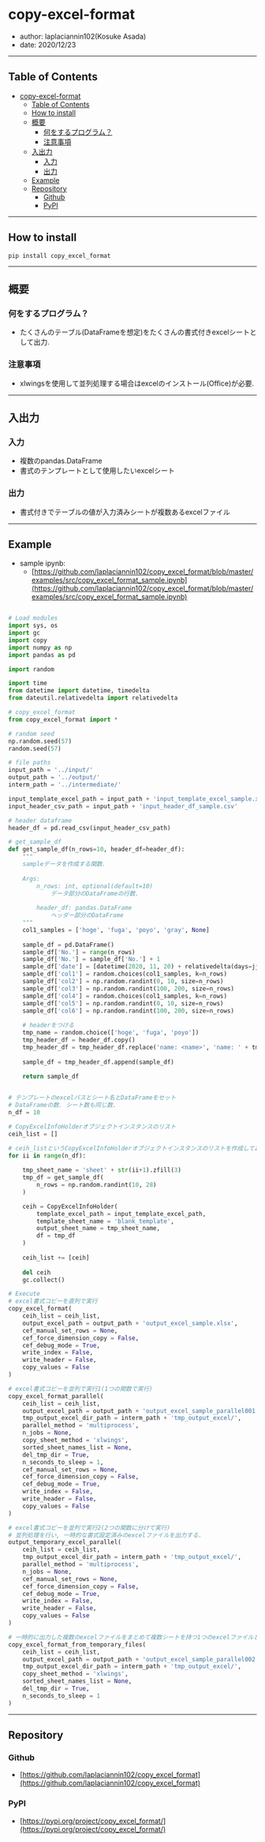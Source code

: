 # copy-excel-format

- author: laplaciannin102(Kosuke Asada)
- date: 2020/12/23

---

## Table of Contents

- [copy-excel-format](#copy-excel-format)
  - [Table of Contents](#table-of-contents)
  - [How to install](#how-to-install)
  - [概要](#概要)
    - [何をするプログラム？](#何をするプログラム)
    - [注意事項](#注意事項)
  - [入出力](#入出力)
    - [入力](#入力)
    - [出力](#出力)
  - [Example](#example)
  - [Repository](#repository)
    - [Github](#github)
    - [PyPI](#pypi)

---

## How to install

```shell
pip install copy_excel_format
```

---

## 概要

### 何をするプログラム？

- たくさんのテーブル(DataFrameを想定)をたくさんの書式付きexcelシートとして出力.

### 注意事項

- xlwingsを使用して並列処理する場合はexcelのインストール(Office)が必要.

---

## 入出力

### 入力

- 複数のpandas.DataFrame
- 書式のテンプレートとして使用したいexcelシート

### 出力

- 書式付きでテーブルの値が入力済みシートが複数あるexcelファイル

---

## Example

- sample ipynb:
  - [https://github.com/laplaciannin102/copy_excel_format/blob/master/examples/src/copy_excel_format_sample.ipynb](https://github.com/laplaciannin102/copy_excel_format/blob/master/examples/src/copy_excel_format_sample.ipynb)

```python

# Load modules
import sys, os
import gc
import copy
import numpy as np
import pandas as pd

import random

import time
from datetime import datetime, timedelta
from dateutil.relativedelta import relativedelta

# copy_excel_format
from copy_excel_format import *

# random seed
np.random.seed(57)
random.seed(57)

# file paths
input_path = '../input/'
output_path = '../output/'
interm_path = '../intermediate/'

input_template_excel_path = input_path + 'input_template_excel_sample.xlsx'
input_header_csv_path = input_path + 'input_header_df_sample.csv'

# header dataframe
header_df = pd.read_csv(input_header_csv_path)

# get_sample_df
def get_sample_df(n_rows=10, header_df=header_df):
    """
    sampleデータを作成する関数.
    
    Args:
        n_rows: int, optional(default=10)
            データ部分のDataFrameの行数.
        
        header_df: pandas.DataFrame
            ヘッダー部分のDataFrame
    """
    col1_samples = ['hoge', 'fuga', 'poyo', 'gray', None]
    
    sample_df = pd.DataFrame()
    sample_df['No.'] = range(n_rows)
    sample_df['No.'] = sample_df['No.'] + 1
    sample_df['date'] = [datetime(2020, 11, 20) + relativedelta(days=jj*7) for jj in range(n_rows)]
    sample_df['col1'] = random.choices(col1_samples, k=n_rows)
    sample_df['col2'] = np.random.randint(0, 10, size=n_rows)
    sample_df['col3'] = np.random.randint(100, 200, size=n_rows)
    sample_df['col4'] = random.choices(col1_samples, k=n_rows)
    sample_df['col5'] = np.random.randint(0, 10, size=n_rows)
    sample_df['col6'] = np.random.randint(100, 200, size=n_rows)
    
    # headerをつける
    tmp_name = random.choice(['hoge', 'fuga', 'poyo'])
    tmp_header_df = header_df.copy()
    tmp_header_df = tmp_header_df.replace('name: <name>', 'name: ' + tmp_name)
    
    sample_df = tmp_header_df.append(sample_df)
    
    return sample_df


# テンプレートのexcelパスとシート名とDataFrameをセット
# DataFrameの数. シート数も同じ数.
n_df = 10

# CopyExcelInfoHolderオブジェクトインスタンスのリスト
ceih_list = []

# ceih_listというCopyExcelInfoHolderオブジェクトインスタンスのリストを作成しておく
for ii in range(n_df):
    
    tmp_sheet_name = 'sheet' + str(ii+1).zfill(3)
    tmp_df = get_sample_df(
        n_rows = np.random.randint(10, 28)
    )

    ceih = CopyExcelInfoHolder(
        template_excel_path = input_template_excel_path,
        template_sheet_name = 'blank_template',
        output_sheet_name = tmp_sheet_name,
        df = tmp_df
    )
    
    ceih_list += [ceih]
    
    del ceih
    gc.collect()

# Execute
# excel書式コピーを直列で実行
copy_excel_format(
    ceih_list = ceih_list,
    output_excel_path = output_path + 'output_excel_sample.xlsx',
    cef_manual_set_rows = None,
    cef_force_dimension_copy = False,
    cef_debug_mode = True,
    write_index = False,
    write_header = False,
    copy_values = False
)

# excel書式コピーを並列で実行1(1つの関数で実行)
copy_excel_format_parallel(
    ceih_list = ceih_list,
    output_excel_path = output_path + 'output_excel_sample_parallel001.xlsx',
    tmp_output_excel_dir_path = interm_path + 'tmp_output_excel/',
    parallel_method = 'multiprocess',
    n_jobs = None,
    copy_sheet_method = 'xlwings',
    sorted_sheet_names_list = None,
    del_tmp_dir = True,
    n_seconds_to_sleep = 1,
    cef_manual_set_rows = None,
    cef_force_dimension_copy = False,
    cef_debug_mode = True,
    write_index = False,
    write_header = False,
    copy_values = False
)

# excel書式コピーを並列で実行2(2つの関数に分けて実行)
# 並列処理を行い, 一時的な書式設定済みのexcelファイルを出力する.
output_temporary_excel_parallel(
    ceih_list = ceih_list,
    tmp_output_excel_dir_path = interm_path + 'tmp_output_excel/',
    parallel_method = 'multiprocess',
    n_jobs = None,
    cef_manual_set_rows = None,
    cef_force_dimension_copy = False,
    cef_debug_mode = True,
    write_index = False,
    write_header = False,
    copy_values = False
)

# 一時的に出力した複数のexcelファイルをまとめて複数シートを持つ1つのexcelファイルとする.
copy_excel_format_from_temporary_files(
    ceih_list = ceih_list,
    output_excel_path = output_path + 'output_excel_sample_parallel002.xlsx',
    tmp_output_excel_dir_path = interm_path + 'tmp_output_excel/',
    copy_sheet_method = 'xlwings',
    sorted_sheet_names_list = None,
    del_tmp_dir = True,
    n_seconds_to_sleep = 1
)

```

---

## Repository

### Github

- [https://github.com/laplaciannin102/copy_excel_format](https://github.com/laplaciannin102/copy_excel_format)

### PyPI

- [https://pypi.org/project/copy_excel_format/](https://pypi.org/project/copy_excel_format/)

